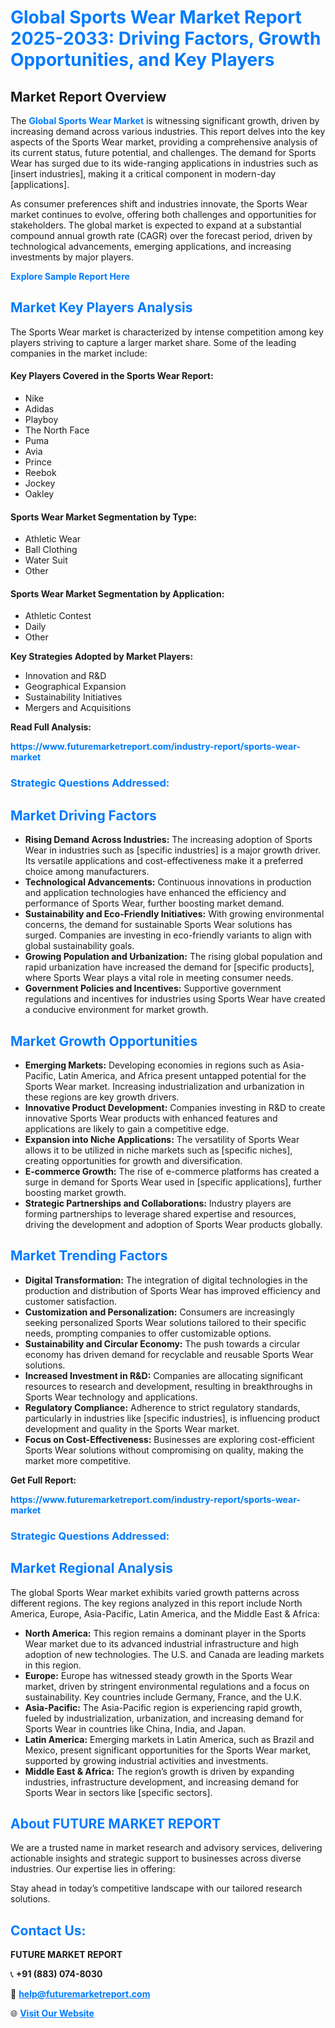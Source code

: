<h1 style="color: #007BFF;">Global Sports Wear Market Report 2025-2033: Driving Factors, Growth Opportunities, and Key Players</h1>

<section id="overview">
<h2>Market Report Overview</h2>
<p>The <a href="https://www.futuremarketreport.com/industry-report/sports-wear-market" style="color: #007BFF; text-decoration: none;"><strong>Global Sports Wear Market</strong></a> is witnessing significant growth, driven by increasing demand across various industries. This report delves into the key aspects of the Sports Wear market, providing a comprehensive analysis of its current status, future potential, and challenges. The demand for Sports Wear has surged due to its wide-ranging applications in industries such as [insert industries], making it a critical component in modern-day [applications].</p>
<p>As consumer preferences shift and industries innovate, the Sports Wear market continues to evolve, offering both challenges and opportunities for stakeholders. The global market is expected to expand at a substantial compound annual growth rate (CAGR) over the forecast period, driven by technological advancements, emerging applications, and increasing investments by major players.</p>
</section>

<section id="overview">
<p><a href="https://www.futuremarketreport.com/request-sample/reportId=63886" style="color: #007BFF; text-decoration: none;"><strong>Explore Sample Report Here</strong></a></p>
</section>

<section id="key-players">
<h2 style="color: #007BFF;">Market Key Players Analysis</h2>
<p>The Sports Wear market is characterized by intense competition among key players striving to capture a larger market share. Some of the leading companies in the market include:</p>
<h4>Key Players Covered in the Sports Wear Report:</h4>
<ul><li>Nike</li><li>Adidas</li><li>Playboy</li><li>The North Face</li><li>Puma</li><li>Avia</li><li>Prince</li><li>Reebok</li><li>Jockey</li><li>Oakley</li></ul>
<h4>Sports Wear Market Segmentation by Type:</h4>
<ul><li>Athletic Wear</li><li>Ball Clothing</li><li>Water Suit</li><li>Other</li></ul>

<h4>Sports Wear Market Segmentation by Application:</h4>
<ul><li>Athletic Contest</li><li>Daily</li><li>Other</li></ul>
<p><strong>Key Strategies Adopted by Market Players:</strong></p>
<ul>
<li>Innovation and R&D</li>
<li>Geographical Expansion</li>
<li>Sustainability Initiatives</li>
<li>Mergers and Acquisitions</li>
</ul>
</section>

<section>
<p><strong>Read Full Analysis: </strong></p><a href="https://www.futuremarketreport.com/industry-report/sports-wear-market" style="color: #007BFF; text-decoration: none;"><strong>https://www.futuremarketreport.com/industry-report/sports-wear-market</strong></a>
<h3 style="color: #007BFF;">Strategic Questions Addressed:</h3>
</section>

<section id="driving-factors">
<h2 style="color: #007BFF;">Market Driving Factors</h2>
<ul>
<li><strong>Rising Demand Across Industries:</strong> The increasing adoption of Sports Wear in industries such as [specific industries] is a major growth driver. Its versatile applications and cost-effectiveness make it a preferred choice among manufacturers.</li>
<li><strong>Technological Advancements:</strong> Continuous innovations in production and application technologies have enhanced the efficiency and performance of Sports Wear, further boosting market demand.</li>
<li><strong>Sustainability and Eco-Friendly Initiatives:</strong> With growing environmental concerns, the demand for sustainable Sports Wear solutions has surged. Companies are investing in eco-friendly variants to align with global sustainability goals.</li>
<li><strong>Growing Population and Urbanization:</strong> The rising global population and rapid urbanization have increased the demand for [specific products], where Sports Wear plays a vital role in meeting consumer needs.</li>
<li><strong>Government Policies and Incentives:</strong> Supportive government regulations and incentives for industries using Sports Wear have created a conducive environment for market growth.</li>
</ul>
</section>

<section id="growth-opportunities">
<h2 style="color: #007BFF;">Market Growth Opportunities</h2>
<ul>
<li><strong>Emerging Markets:</strong> Developing economies in regions such as Asia-Pacific, Latin America, and Africa present untapped potential for the Sports Wear market. Increasing industrialization and urbanization in these regions are key growth drivers.</li>
<li><strong>Innovative Product Development:</strong> Companies investing in R&D to create innovative Sports Wear products with enhanced features and applications are likely to gain a competitive edge.</li>
<li><strong>Expansion into Niche Applications:</strong> The versatility of Sports Wear allows it to be utilized in niche markets such as [specific niches], creating opportunities for growth and diversification.</li>
<li><strong>E-commerce Growth:</strong> The rise of e-commerce platforms has created a surge in demand for Sports Wear used in [specific applications], further boosting market growth.</li>
<li><strong>Strategic Partnerships and Collaborations:</strong> Industry players are forming partnerships to leverage shared expertise and resources, driving the development and adoption of Sports Wear products globally.</li>
</ul>
</section>

<section id="trending-factors">
<h2 style="color: #007BFF;">Market Trending Factors</h2>
<ul>
<li><strong>Digital Transformation:</strong> The integration of digital technologies in the production and distribution of Sports Wear has improved efficiency and customer satisfaction.</li>
<li><strong>Customization and Personalization:</strong> Consumers are increasingly seeking personalized Sports Wear solutions tailored to their specific needs, prompting companies to offer customizable options.</li>
<li><strong>Sustainability and Circular Economy:</strong> The push towards a circular economy has driven demand for recyclable and reusable Sports Wear solutions.</li>
<li><strong>Increased Investment in R&D:</strong> Companies are allocating significant resources to research and development, resulting in breakthroughs in Sports Wear technology and applications.</li>
<li><strong>Regulatory Compliance:</strong> Adherence to strict regulatory standards, particularly in industries like [specific industries], is influencing product development and quality in the Sports Wear market.</li>
<li><strong>Focus on Cost-Effectiveness:</strong> Businesses are exploring cost-efficient Sports Wear solutions without compromising on quality, making the market more competitive.</li>
</ul>
</section>

<section>
<p><strong>Get Full Report: </strong></p><a href="https://www.futuremarketreport.com/industry-report/sports-wear-market" style="color: #007BFF; text-decoration: none;"><strong>https://www.futuremarketreport.com/industry-report/sports-wear-market</strong></a>
<h3 style="color: #007BFF;">Strategic Questions Addressed:</h3>
</section>


<section id="regional-analysis">
<h2 style="color: #007BFF;">Market Regional Analysis</h2>
<p>The global Sports Wear market exhibits varied growth patterns across different regions. The key regions analyzed in this report include North America, Europe, Asia-Pacific, Latin America, and the Middle East & Africa:</p>
<ul>
<li><strong>North America:</strong> This region remains a dominant player in the Sports Wear market due to its advanced industrial infrastructure and high adoption of new technologies. The U.S. and Canada are leading markets in this region.</li>
<li><strong>Europe:</strong> Europe has witnessed steady growth in the Sports Wear market, driven by stringent environmental regulations and a focus on sustainability. Key countries include Germany, France, and the U.K.</li>
<li><strong>Asia-Pacific:</strong> The Asia-Pacific region is experiencing rapid growth, fueled by industrialization, urbanization, and increasing demand for Sports Wear in countries like China, India, and Japan.</li>
<li><strong>Latin America:</strong> Emerging markets in Latin America, such as Brazil and Mexico, present significant opportunities for the Sports Wear market, supported by growing industrial activities and investments.</li>
<li><strong>Middle East & Africa:</strong> The region’s growth is driven by expanding industries, infrastructure development, and increasing demand for Sports Wear in sectors like [specific sectors].</li>
</ul>
</section>

<footer>
<h2 style="color: #007BFF;">About FUTURE MARKET REPORT</h2>
<p>We are a trusted name in market research and advisory services, delivering actionable insights and strategic support to businesses across diverse industries. Our expertise lies in offering:</p>

<p>Stay ahead in today’s competitive landscape with our tailored research solutions.</p>

<h2 style="color: #007BFF;">Contact Us:</h2>
<p><strong>FUTURE MARKET REPORT</strong></p>
<p>📞 <strong>+91 (883) 074-8030</strong></p>
<p>📧 <strong><a href="mailto:help@futuremarketreport.com" style="color: #007BFF;">help@futuremarketreport.com</a></strong></p>
<p>🌐 <strong><a href="https://www.futuremarketreport.com/" style="color: #007BFF;">Visit Our Website</a></strong></p>
</footer>